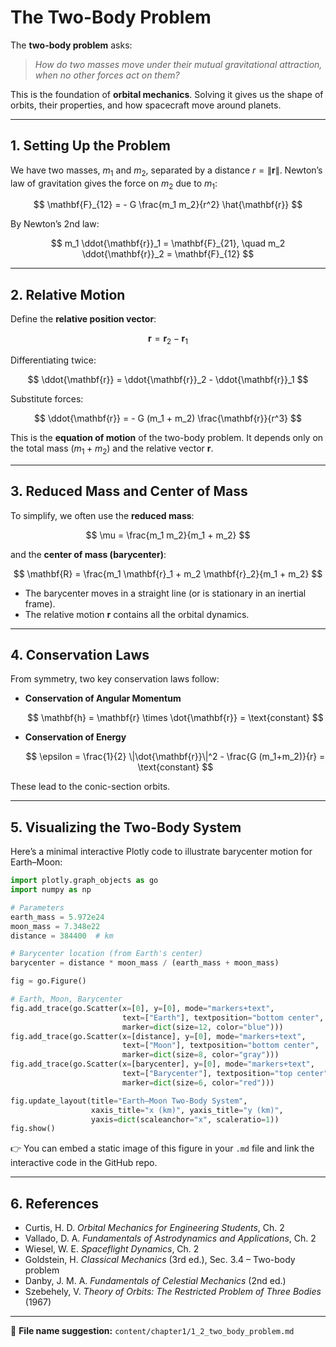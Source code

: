# The Two-Body Problem

The **two-body problem** asks:

> *How do two masses move under their mutual gravitational attraction, when no other forces act on them?*

This is the foundation of **orbital mechanics**. Solving it gives us the shape of orbits, their properties, and how spacecraft move around planets.

---

## 1. Setting Up the Problem

We have two masses, $m_1$ and $m_2$, separated by a distance $r = \|\mathbf{r}\|$.
Newton’s law of gravitation gives the force on $m_2$ due to $m_1$:

$$
\mathbf{F}_{12} = - G \frac{m_1 m_2}{r^2} \hat{\mathbf{r}}
$$

By Newton’s 2nd law:

$$
m_1 \ddot{\mathbf{r}}_1 = \mathbf{F}_{21}, \quad m_2 \ddot{\mathbf{r}}_2 = \mathbf{F}_{12}
$$

---

## 2. Relative Motion

Define the **relative position vector**:

$$
\mathbf{r} = \mathbf{r}_2 - \mathbf{r}_1
$$

Differentiating twice:

$$
\ddot{\mathbf{r}} = \ddot{\mathbf{r}}_2 - \ddot{\mathbf{r}}_1
$$

Substitute forces:

$$
\ddot{\mathbf{r}} = - G (m_1 + m_2) \frac{\mathbf{r}}{r^3}
$$

This is the **equation of motion** of the two-body problem. It depends only on the total mass $(m_1 + m_2)$ and the relative vector $\mathbf{r}$.

---

## 3. Reduced Mass and Center of Mass

To simplify, we often use the **reduced mass**:

$$
\mu = \frac{m_1 m_2}{m_1 + m_2}
$$

and the **center of mass (barycenter)**:

$$
\mathbf{R} = \frac{m_1 \mathbf{r}_1 + m_2 \mathbf{r}_2}{m_1 + m_2}
$$

* The barycenter moves in a straight line (or is stationary in an inertial frame).
* The relative motion $\mathbf{r}$ contains all the orbital dynamics.

---

## 4. Conservation Laws

From symmetry, two key conservation laws follow:

* **Conservation of Angular Momentum**

  $$
  \mathbf{h} = \mathbf{r} \times \dot{\mathbf{r}} = \text{constant}
  $$

* **Conservation of Energy**

  $$
  \epsilon = \frac{1}{2} \|\dot{\mathbf{r}}\|^2 - \frac{G (m_1+m_2)}{r} = \text{constant}
  $$

These lead to the conic-section orbits.

---

## 5. Visualizing the Two-Body System

Here’s a minimal interactive Plotly code to illustrate barycenter motion for Earth–Moon:

```python
import plotly.graph_objects as go
import numpy as np

# Parameters
earth_mass = 5.972e24
moon_mass = 7.348e22
distance = 384400  # km

# Barycenter location (from Earth's center)
barycenter = distance * moon_mass / (earth_mass + moon_mass)

fig = go.Figure()

# Earth, Moon, Barycenter
fig.add_trace(go.Scatter(x=[0], y=[0], mode="markers+text",
                         text=["Earth"], textposition="bottom center",
                         marker=dict(size=12, color="blue")))
fig.add_trace(go.Scatter(x=[distance], y=[0], mode="markers+text",
                         text=["Moon"], textposition="bottom center",
                         marker=dict(size=8, color="gray")))
fig.add_trace(go.Scatter(x=[barycenter], y=[0], mode="markers+text",
                         text=["Barycenter"], textposition="top center",
                         marker=dict(size=6, color="red")))

fig.update_layout(title="Earth–Moon Two-Body System",
                  xaxis_title="x (km)", yaxis_title="y (km)",
                  yaxis=dict(scaleanchor="x", scaleratio=1))
fig.show()
```

👉 You can embed a static image of this figure in your `.md` file and link the interactive code in the GitHub repo.

---

## 6. References

* Curtis, H. D. *Orbital Mechanics for Engineering Students*, Ch. 2
* Vallado, D. A. *Fundamentals of Astrodynamics and Applications*, Ch. 2
* Wiesel, W. E. *Spaceflight Dynamics*, Ch. 2
* Goldstein, H. *Classical Mechanics* (3rd ed.), Sec. 3.4 – Two-body problem
* Danby, J. M. A. *Fundamentals of Celestial Mechanics* (2nd ed.)
* Szebehely, V. *Theory of Orbits: The Restricted Problem of Three Bodies* (1967)

---

📂 **File name suggestion:** `content/chapter1/1_2_two_body_problem.md`


